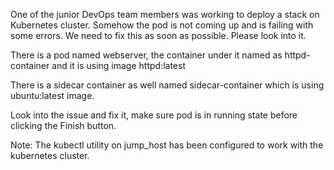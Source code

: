 One of the junior DevOps team members was working to deploy a stack on Kubernetes cluster. Somehow the pod is not coming up and is failing with some errors. We need to fix this as soon as possible. Please look into it.


There is a pod named webserver, the container under it named as httpd-container and it is using image httpd:latest

There is a sidecar container as well named sidecar-container which is using ubuntu:latest image.

Look into the issue and fix it, make sure pod is in running state before clicking the Finish button.

Note: The kubectl utility on jump_host has been configured to work with the kubernetes cluster.